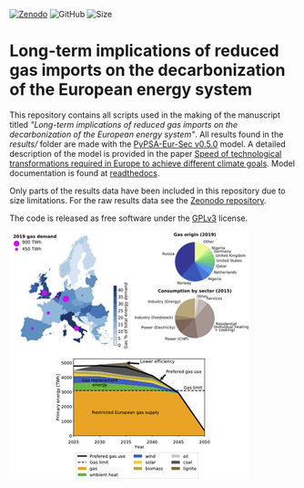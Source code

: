 [![Zenodo](https://zenodo.org/badge/DOI/10.5281/zenodo.3938042.svg)](https://doi.org/10.5281/zenodo.3938042)
![GitHub](https://img.shields.io/github/license/TimToernes/Reduced-gas-imports)
![Size](https://img.shields.io/github/repo-size/TimToernes/Reduced-gas-imports)

# Long-term implications of reduced gas imports on the decarbonization of the European energy system

This repository contains all scripts used in the making of the manuscript titled *"Long-term implications of reduced gas imports on the decarbonization of the European energy system"*. All results found in the *results/* folder are made with the [PyPSA-Eur-Sec v0.5.0](https://github.com/PyPSA/pypsa-eur-sec/tree/v0.5.0) model. A detailed description of the model is provided in the paper [Speed of technological transformations required in Europe to achieve different climate goals](https://arxiv.org/abs/2109.09563). Model documentation is found at [readthedocs](https://pypsa-eur-sec.readthedocs.io/en/latest/).

Only parts of the results data have been included in this repository due to size limitations. For the raw results data see the [Zeonodo repository](#PATH).


The code is released as free software under the
[GPLv3](http://www.gnu.org/licenses/gpl-3.0.en.html) license.


![sector diagram](./figures/GraphAbstract.png)
